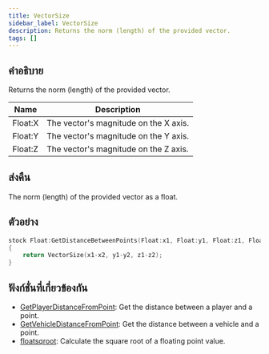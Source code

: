 ```yaml
---
title: VectorSize
sidebar_label: VectorSize
description: Returns the norm (length) of the provided vector.
tags: []
---
```


## คำอธิบาย

Returns the norm (length) of the provided vector.

| Name    | Description                           |
| ------- | ------------------------------------- |
| Float:X | The vector's magnitude on the X axis. |
| Float:Y | The vector's magnitude on the Y axis. |
| Float:Z | The vector's magnitude on the Z axis. |

## ส่งคืน

The norm (length) of the provided vector as a float.

## ตัวอย่าง

```c
stock Float:GetDistanceBetweenPoints(Float:x1, Float:y1, Float:z1, Float:x2, Float:y2, Float:z2)
{
    return VectorSize(x1-x2, y1-y2, z1-z2);
}
```

## ฟังก์ชั่นที่เกี่ยวข้องกัน

- [GetPlayerDistanceFromPoint](../functions/GetPlayerDistanceFromPoint.md): Get the distance between a player and a point.
- [GetVehicleDistanceFromPoint](../functions/GetVehicleDistanceFromPoint.md): Get the distance between a vehicle and a point.
- [floatsqroot](../functions/floatsqroot.md): Calculate the square root of a floating point value.
